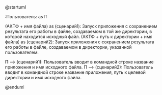 @startuml

:Пользователь: as П

(АКТФ + имя файла) as (сценарий1): Запуск приложения с сохранением результата его работы в файле, создаваемом в той же директории, в которой находится исходный файл.
(АКТФ + путь к директории + имя файла) as (сценарий2): Запуск приложения с сохранением результата его работы в файле, создаваемом в директории, указанной пользователем.

П --> (сценарий1): Пользователь вводит в командной строке название приложения и имя исходного файла.
П --> (сценарий2): Пользователь вводит в командной строке название приложения, путь к целевой директории и имя исходного файла.

@enduml